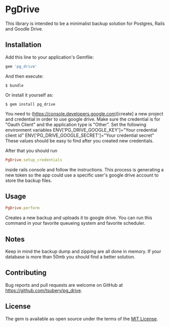 # PgDrive

This library is intended to be a minimalist backup solution for Postgres, Rails and Goodle Drive.

## Installation

Add this line to your application's Gemfile:

```ruby
gem 'pg_drive'
```

And then execute:

    $ bundle

Or install it yourself as:

    $ gem install pg_drive

You need to (https://console.developers.google.com)[create] a new project and credential in order to use google drive. Make sure the credential is for "Oauth Client" and the application type is "Other".
Set the following environment variables 
ENV['PG_DRIVE_GOOGLE_KEY']="Your credential client id"
ENV['PG_DRIVE_GOOGLE_SECRET']="Your credential secret"
These values should be easy to find after you created new credentials.

After that you should run 
```ruby
PgDrive.setup_credentials
```
inside rails console and follow the instructions. This process is generating a new token so the app could use a specific user's google drive account to store the backup files.

## Usage

```ruby
PgDrive.perform
```
Creates a new backup and uploads it to google drive.
You can run this command in your favorite queueing system and favorite scheduler.

## Notes
Keep in mind the backup dump and zipping are all done in memory. If your database is more than 50mb you should find a better solution.

## Contributing

Bug reports and pull requests are welcome on GitHub at https://github.com/tsubery/pg_drive.


## License

The gem is available as open source under the terms of the [MIT License](http://opensource.org/licenses/MIT).


